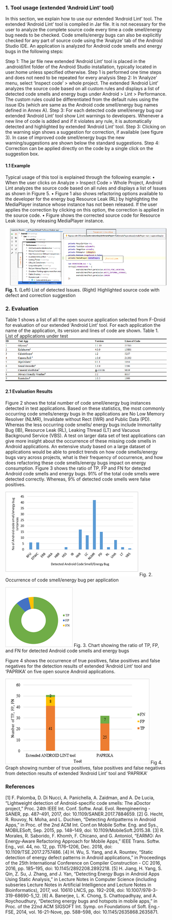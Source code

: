 ### 1.	Tool usage (extended ‘Android Lint’ tool)

In this section, we explain how to use our extended ‘Android Lint’ tool. The extended ‘Android Lint’ tool is compiled in Jar file. It is not necessary for the user to analyze the complete source code every time a code smell/energy bug needs to be checked. Code smells/energy bugs can also be explicitly checked for any part of source code using the ‘Analyze’ tab of the Android Studio IDE. 
 An application is analyzed for Android code smells and energy bugs in the following steps: 

Step 1: The jar file new extended ‘Android Lint’ tool is placed in the .android/lint folder of the Android Studio installation, typically located in user.home unless specified otherwise. Step 1 is performed one time steps and does not need to be repeated for every analysis
Step 2:  In ‘Analyze’ menu, select ‘Inspect code’ > whole project. The extended ‘Android Lint’ analyzes the source code based on all custom rules and displays a list of detected code smells and energy bugs under Android > Lint > Performance. The custom rules could be differentiated from the default rules using the issue IDs (which are same as the Android code smell/energy bug names defined in Annex A).
Step 3: For each detected code smell/energy bug our extended ‘Android Lint’ tool show Lint warnings to developers. Whenever a new line of code is added and if it violates any rule, it is automatically detected and highlighted by extended ‘Android Lint’ tool.
Step 3: Clicking on the warning sign shows a suggestion for correction, if available (see figure 3). In case of improved code smell/energy bugs the new warning/suggestions are shown below the standard suggestions.
Step 4: Correction can be applied directly on the code by a single click on the suggestion box.

#### 1.1 Example

Typical usage of this tool is explained through the following example:
•	When the user clicks on Analyze > Inspect Code > Whole Project, Android Lint analyzes the source code based on all rules and displays a list of Issues as shown in Figure 5. 
•	Figure 1 also shows refactoring options available to the developer for the energy bug Resource Leak (RL) by highlighting the MediaPlayer instance whose instance has not been released. If the user applies the correction by clicking on this option, the correction is applied in the source code.
•	Figure shows the corrected source code for Resource Leak issue, by releasing MediaPlayer instance.

![](images/Fig1.png)
**Fig. 1.**  (Left) List of detected Issues. (Right) Highlighted source code with defect and correction suggestion

### 2.	Evaluation 

Table 1 shows a list of all the open source application selected from F-Droid for evaluation of our extended ‘Android Lint’ tool. For each application the name of the application, its version and lines of code are shown.
Table 1. List of applications under test
![](images/Table1.png)

#### 2.1	Evaluation Results

Figure 2 shows the total number of code smell/energy bug instances detected in test applications. Based on these statistics, the most commonly occurring code smells/energy bugs in the applications are No Low Memory Resolver (NLMR), Invalidate without Rect (IWR) and Public Data (PD). Whereas the less occurring code smells/ energy bugs include Immortality Bug (IB), Resource Leak (RL), Leaking Thread (LT) and Vacuous Background Service (VBS). A test on larger data set of test applications can give more insight about the occurrence of these missing code smells in Android applications. An extensive study based on a large dataset of applications would be able to predict trends on how code smells/energy bugs vary across projects, what is their frequency of occurrence, and how does refactoring these code smells/energy bugs impact on energy consumption.  Figure 3 shows the ratio of TP, FP and FN for detected Android code smells and energy bugs. 91% of the total code smells were detected correctly. Whereas, 9% of detected code smells were false positives.  
 
 ![](images/Fig2.png)
Fig. 2. Occurrence of code smell/energy bug per application
 
 ![](images/Fig3.png)
Fig. 3. Chart showing the ratio of TP, FP, and FN for detected Android code smells and energy bugs

Figure 4 shows the occurrence of true positives, false positives and false negatives for the detection results of extended ‘Android Lint’ tool and ‘PAPRIKA’ on five open source Android applications. 

 
![](images/Fig4.png)
Fig 4. Graph showing number of true positives, false positives and false negatives from detection results of extended ‘Android Lint’ tool and ‘PAPRIKA’

### References 

[1]	F. Palomba, D. Di Nucci, A. Panichella, A. Zaidman, and A. De Lucia, “Lightweight detection of Android-specific code smells: The aDoctor project,” Proc. 24th IEEE Int. Conf. Softw. Anal. Evol. Reengineering - SANER, pp. 487–491, 2017, doi: 10.1109/SANER.2017.7884659.
[2]	G. Hecht, R. Rouvoy, N. Moha, and L. Duchien, “Detecting Antipatterns in Android Apps,” in Proc. of the 2nd ACM Int. Conf.on Mobile Softw. Eng. and Sys., MOBILESoft, Sep. 2015, pp. 148–149, doi: 10.1109/MobileSoft.2015.38.
[3]	R. Morales, R. Saborido, F. Khomh, F. Chicano, and G. Antoniol, “EARMO: An Energy-Aware Refactoring Approach for Mobile Apps,” IEEE Trans. Softw. Eng., vol. 44, no. 12, pp. 1176–1206, Dec. 2018, doi: 10.1109/TSE.2017.2757486.
[4]	H. Wu, S. Yang, and A. Rountev, “Static detection of energy defect patterns in Android applications,” in Proceedings of the 25th International Conference on Compiler Construction - CC 2016, 2016, pp. 185–195, doi: 10.1145/2892208.2892218.
[5]	H. Jiang, H. Yang, S. Qin, Z. Su, J. Zhang, and J. Yan, “Detecting Energy Bugs in Android Apps Using Static Analysis,” in Lecture Notes in Computer Science (including subseries Lecture Notes in Artificial Intelligence and Lecture Notes in Bioinformatics), 2017, vol. 10610 LNCS, pp. 192–208, doi: 10.1007/978-3-319-68690-5_12.
[6]	A. Banerjee, L. K. Chong, S. Chattopadhyay, and A. Roychoudhury, “Detecting energy bugs and hotspots in mobile apps,” in Proc. of the 22nd ACM SIGSOFT Int. Symp. on Foundations of Soft. Eng.-FSE, 2014, vol. 16-21-Nove, pp. 588–598, doi: 10.1145/2635868.2635871.

